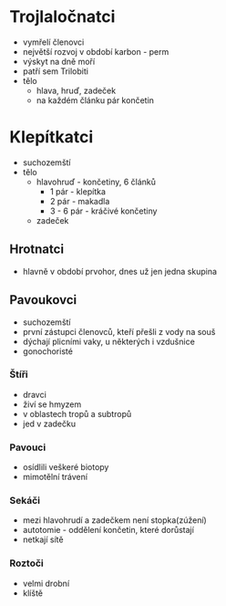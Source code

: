 # Trojlaločnatci
- vymřelí členovci
- největší rozvoj v období karbon - perm
- výskyt na dně moří
- patří sem Trilobiti
- tělo
  - hlava, hruď, zadeček
  - na každém článku pár končetin

# Klepítkatci
- suchozemští
- tělo
  - hlavohruď - končetiny, 6 článků
    - 1 pár - klepítka
    - 2 pár - makadla
    - 3 - 6 pár - kráčivé končetiny
  - zadeček

## Hrotnatci
- hlavně v období prvohor, dnes už jen jedna skupina

## Pavoukovci
- suchozemští
- první zástupci členovců, kteří přešli z vody na souš
- dýchají plicními vaky, u některých i vzdušnice
- gonochoristé

### Štíři
- dravci
- živí se hmyzem
- v oblastech tropů a subtropů
- jed v zadečku

### Pavouci
- osídlili veškeré biotopy
- mimotělní trávení

### Sekáči
- mezi hlavohrudí a zadečkem není stopka(zúžení)
- autotomie - oddělení končetin, které dorůstají
- netkají sítě

### Roztoči
- velmi drobní
- klíště
